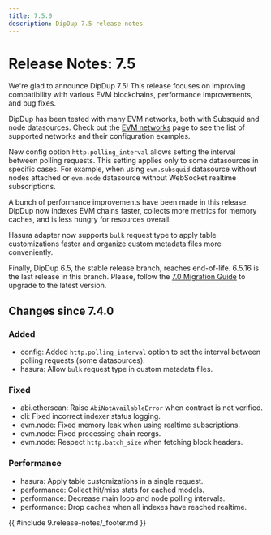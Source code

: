 ```yaml
---
title: 7.5.0
description: DipDup 7.5 release notes
---
```


# Release Notes: 7.5

We're glad to announce DipDup 7.5! This release focuses on improving compatibility with various EVM blockchains, performance improvements, and bug fixes.

DipDup has been tested with many EVM networks, both with Subsquid and node datasources. Check out the [EVM networks](../5.advanced/6.evm-networks.md) page to see the list of supported networks and their configuration examples.

New config option `http.polling_interval` allows setting the interval between polling requests. This setting applies only to some datasources in specific cases. For example, when using `evm.subsquid` datasource without nodes attached or `evm.node` datasource without WebSocket realtime subscriptions.

A bunch of performance improvements have been made in this release. DipDup now indexes EVM chains faster, collects more metrics for memory caches, and is less hungry for resources overall.

Hasura adapter now supports `bulk` request type to apply table customizations faster and organize custom metadata files more conveniently.

Finally, DipDup 6.5, the stable release branch, reaches end-of-life. 6.5.16 is the last release in this branch. Please, follow the [7.0 Migration Guide](../9.release-notes/6.v7.0.md#migration-guide) to upgrade to the latest version.

## Changes since 7.4.0

### Added

- config: Added `http.polling_interval` option to set the interval between polling requests (some datasources).
- hasura: Allow `bulk` request type in custom metadata files.

### Fixed

- abi.etherscan: Raise `AbiNotAvailableError` when contract is not verified.
- cli: Fixed incorrect indexer status logging.
- evm.node: Fixed memory leak when using realtime subscriptions.
- evm.node: Fixed processing chain reorgs.
- evm.node: Respect `http.batch_size` when fetching block headers.

### Performance

- hasura: Apply table customizations in a single request.
- performance: Collect hit/miss stats for cached models.
- performance: Decrease main loop and node polling intervals.
- performance: Drop caches when all indexes have reached realtime.

{{ #include 9.release-notes/_footer.md }}
